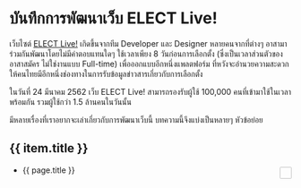 # บันทึกการพัฒนาเว็บ ELECT Live!

เว็บไซต์ [ELECT Live!](https://elect.thematter.co/) เกิดขึ้นจากทีม Developer และ Designer หลายคนจากที่ต่างๆ อาสามาร่วมกันพัฒนาโดยไม่มีค่าตอบแทนใดๆ
ใช้เวลาเพียง 8 วันก่อนการเลือกตั้ง (ซึ่งเป็นเวลาส่วนตัวของอาสาสมัคร ไม่ใช่งานแบบ Full-time) เพื่อออกแบบอีกหนึ่งแพลตฟอร์ม ที่หวังจะอำนวยความสะดวกให้คนไทยมีอีกหนึ่งช่องทางในการรับข้อมูลข่าวสารเกี่ยวกับการเลือกตั้ง

ในวันที่ 24 มีนาคม 2562
เว็บ ELECT Live! สามารถรองรับผู้ใช้ 100,000 คนที่เข้ามาใช้ในเวลาพร้อมกัน
รวมผู้ใช้กว่า 1.5 ล้านคนในวันนั้น

มีหลายเรื่องที่เราอยากจะเล่าเกี่ยวกับการพัฒนาเว็บนี้
บทความนี้จึงแบ่งเป็นหลายๆ หัวข้อย่อย

<section v-for="(item, index) of sidebarItems" :key="index" v-if="item.type === 'group'">
  <h2>{{ item.title }}</h2>
  <ul>
    <li v-for="page of item.children" :key="page.key">
      <span style="display: flex; align-items: flex-start;">
        <span style="display: block; flex: 1">
          <router-link :to="page.path">{{ page.title }}</router-link>
        </span>
        <span style="display: block; margin-left: auto">
          <span v-for="(author, index) of page.frontmatter.authors" class="article-author">
            <a :href="'https://github.com/' + author">
              <img :src="'https://github.com/' + author + '.png'" :alt="author" />
            </a>
          </span>
        </span>
      </span>
    </li>
  </ul>
</section>

<style scoped>
.article-author {
  display: inline-block;
  margin-left: 0.25em;
  margin-top: 0.25em;
}
.article-author a {
  display: block;
  overflow: hidden;
  width: 1.5em;
  height: 1.5em;
  border-radius: 2px;
}
.article-author a img {
  display: block;
  width: 100%;
  height: 100%;
  object-fit: cover;
}
</style>

<script>
import { resolveSidebarItems } from '../node_modules/vuepress/lib/default-theme/util'

export default {
  mounted() {
    console.log(this.sidebarItems)
  },
  computed: {
    sidebarItems () {
      return resolveSidebarItems(
        this.$page,
        this.$route,
        this.$site,
        this.$localePath
      )
    },
  }
}
</script>
